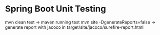 # Spring Boot Unit Testing

mvn clean test  -> maven running test
mvn site -DgenerateReports=false  -> generate report with jacoco in target/site/jacoco/surefire-report.html
 
